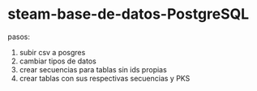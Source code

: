 # steam-base-de-datos-PostgreSQL
 
pasos: 
1. subir csv a posgres
2. cambiar tipos de datos
3. crear secuencias para tablas sin ids propias
4. crear tablas con sus respectivas secuencias y PKS